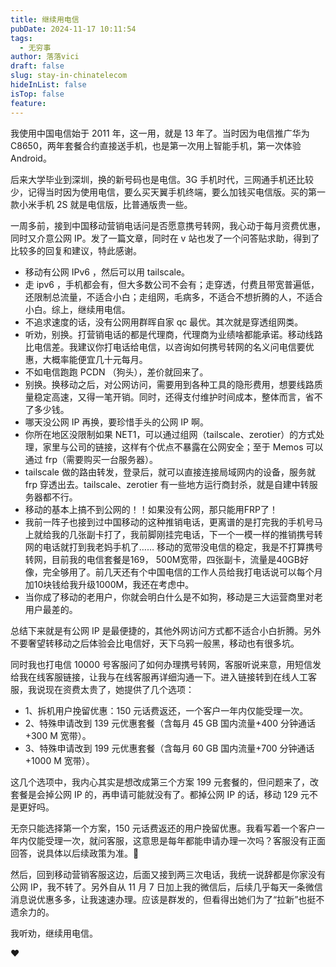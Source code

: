 ```yaml
---
title: 继续用电信
pubDate: 2024-11-17 10:11:54
tags:
  - 无穷事
author: 落落vici
draft: false
slug: stay-in-chinatelecom
hideInList: false
isTop: false
feature:
---
```

我使用中国电信始于 2011 年，这一用，就是 13 年了。当时因为电信推广华为 C8650，两年套餐合约直接送手机，也是第一次用上智能手机，第一次体验  Android。

后来大学毕业到深圳，换的新号码也是电信。3G 手机时代，三网通手机还比较少，记得当时因为使用电信，要么买天翼手机终端，要么加钱买电信版。买的第一款小米手机 2S 就是电信版，比普通版贵一些。

一周多前，接到中国移动营销电话问是否愿意携号转网，我心动于每月资费优惠，同时又介意公网 IP。发了一篇文章，同时在 v 站也发了一个问答贴求助，得到了比较多的回复和建议，特此感谢。

- 移动有公网 IPv6 ，然后可以用 tailscale。
- 走 ipv6 ，手机都会有，但大多数公司不会有；走穿透，付费且带宽普遍低，还限制总流量，不适合小白；走组网，毛病多，不适合不想折腾的人，不适合小白。综上，继续用电信。
- 不追求速度的话，没有公网用群晖自家 qc 最优。其次就是穿透组网类。
- 听劝，别换。打营销电话的都是代理商，代理商为业绩啥都能承诺。移动线路比电信差。我建议你打电话给电信，以咨询如何携号转网的名义问电信要优惠，大概率能便宜几十元每月。
- 不如电信跑跑 PCDN （狗头），差价就回来了。
- 别换。换移动之后，对公网访问，需要用到各种工具的隐形费用，想要线路质量稳定高速，又得一笔开销。同时，还得支付维护时间成本，整体而言，省不了多少钱。
- 哪天没公网 IP 再换，要珍惜手头的公网 IP 啊。
- 你所在地区没限制如果 NET1，可以通过组网（tailscale、zerotier）的方式处理，家里与公司的链接，这样有个优点不暴露在公网安全；至于 Memos 可以通过 frp（需要购买一台服务器）。
- tailscale 做的路由转发，登录后，就可以直接连接局域网内的设备，服务就 frp 穿透出去。tailscale、zerotier 有一些地方运行商封杀，就是自建中转服务器都不行。
- 移动的基本上搞不到公网的！！如果没有公网，那只能用FRP了！
- 我前一阵子也接到过中国移动的这种推销电话，更离谱的是打完我的手机号马上就给我的几张副卡打了，我前脚刚挂完电话，下一个一模一样的推销携号转网的电话就打到我老妈手机了…… 移动的宽带没电信的稳定，我是不打算携号转网，目前我的电信套餐是169， 500M宽带，四张副卡，流量是40GB好像，完全够用了。前几天还有个中国电信的工作人员给我打电话说可以每个月加10块钱给我升级1000M，我还在考虑中。
- 当你成了移动的老用户，你就会明白什么是不如狗，移动是三大运营商里对老用户最差的。

总结下来就是有公网 IP 是最便捷的，其他外网访问方式都不适合小白折腾。另外不要奢望转移动之后体验会比电信好，天下乌鸦一般黑，移动也有很多坑。

同时我也打电信 10000 号客服问了如何办理携号转网，客服听说来意，用短信发给我在线客服链接，让我与在线客服再详细沟通一下。进入链接转到在线人工客服，我说现在资费太贵了，她提供了几个选项：
- 1、拆机用户挽留优惠：150 元话费返还，一个客户一年内仅能受理一次。
- 2、特殊申请改到 139 元优惠套餐（含每月 45 GB 国内流量+400 分钟通话+300 M 宽带）。
- 3、特殊申请改到 199 元优惠套餐（含每月 60 GB 国内流量+700 分钟通话+1000 M 宽带）。

这几个选项中，我内心其实是想改成第三个方案 199 元套餐的，但问题来了，改套餐是会掉公网 IP 的，再申请可能就没有了。都掉公网 IP 的话，移动 129 元不是更好吗。

无奈只能选择第一个方案，150 元话费返还的用户挽留优惠。我看写着一个客户一年内仅能受理一次，就问客服，这意思是每年都能申请办理一次吗？客服没有正面回答，说具体以后续政策为准。🤣

然后，回到移动营销客服这边，后面又接到两三次电话，我统一说辞都是你家没有公网 IP，我不转了。另外自从 11 月 7 日加上我的微信后，后续几乎每天一条微信消息说优惠多多，让我速速办理。应该是群发的，但看得出她们为了“拉新”也挺不遗余力的。

我听劝，继续用电信。

❤
